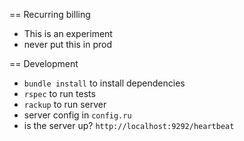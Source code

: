 == Recurring billing
* This is an experiment
* never put this in prod

== Development
* ```bundle install``` to install dependencies
* ```rspec``` to run tests
* ```rackup``` to run server
* server config in ```config.ru```
* is the server up? ```http://localhost:9292/heartbeat```